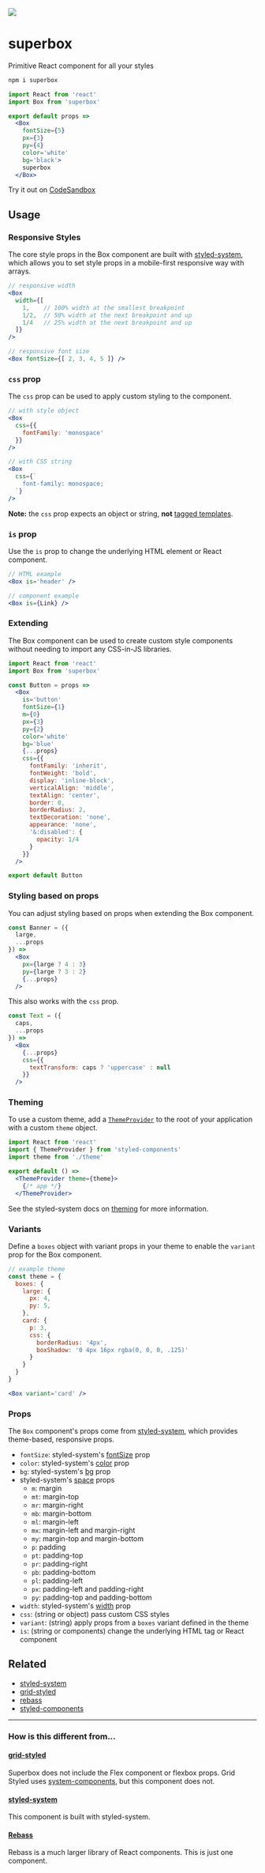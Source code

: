 
<img src='docs/logo.png' />

# superbox

Primitive React component for all your styles

```sh
npm i superbox
```

```jsx
import React from 'react'
import Box from 'superbox'

export default props =>
  <Box
    fontSize={5}
    px={3}
    py={4}
    color='white'
    bg='black'>
    superbox
  </Box>
```

Try it out on [CodeSandbox][sandbox]

[sandbox]: https://codesandbox.io/s/github/jxnblk/superbox/tree/master/examples/basic

## Usage

### Responsive Styles

The core style props in the Box component are built with [styled-system][], which allows you to set style props in a mobile-first responsive way with arrays.

```jsx
// responsive width
<Box
  width={[
    1,    // 100% width at the smallest breakpoint
    1/2,  // 50% width at the next breakpoint and up
    1/4   // 25% width at the next breakpoint and up
  ]}
/>
```

```jsx
// responsive font size
<Box fontSize={[ 2, 3, 4, 5 ]} />
```


### `css` prop

The `css` prop can be used to apply custom styling to the component.

```jsx
// with style object
<Box
  css={{
    fontFamily: 'monospace'
  }}
/>
```

```jsx
// with CSS string
<Box
  css={`
    font-family: monospace;
  `}
/>
```

**Note:** the `css` prop expects an object or string, **not** [tagged templates](https://developer.mozilla.org/en-US/docs/Web/JavaScript/Reference/Template_literals#Tagged_templates).

### `is` prop

Use the `is` prop to change the underlying HTML element or React component.

```jsx
// HTML example
<Box is='header' />
```

```jsx
// component example
<Box is={Link} />
```

### Extending

The Box component can be used to create custom style components without needing to import any CSS-in-JS libraries.

```jsx
import React from 'react'
import Box from 'superbox'

const Button = props =>
  <Box
    is='button'
    fontSize={1}
    m={0}
    px={3}
    py={2}
    color='white'
    bg='blue'
    {...props}
    css={{
      fontFamily: 'inherit',
      fontWeight: 'bold',
      display: 'inline-block',
      verticalAlign: 'middle',
      textAlign: 'center',
      border: 0,
      borderRadius: 2,
      textDecoration: 'none',
      appearance: 'none',
      '&:disabled': {
        opacity: 1/4
      }
    }}
  />

export default Button
```

### Styling based on props

You can adjust styling based on props when extending the Box component.

```jsx
const Banner = ({
  large,
  ...props
}) =>
  <Box
    px={large ? 4 : 3}
    py={large ? 3 : 2}
    {...props}
  />
```

This also works with the `css` prop.

```jsx
const Text = ({
  caps,
  ...props
}) =>
  <Box
    {...props}
    css={{
      textTransform: caps ? 'uppercase' : null
    }}
  />
```

### Theming

To use a custom theme, add a [`ThemeProvider`][theme-provider] to the root of your application with a custom `theme` object.

```jsx
import React from 'react'
import { ThemeProvider } from 'styled-components'
import theme from './theme'

export default () =>
  <ThemeProvider theme={theme}>
    {/* app */}
  </ThemeProvider>
```

See the styled-system docs on [theming](http://jxnblk.com/styled-system/getting-started#theming) for more information.

### Variants

Define a `boxes` object with variant props in your theme to enable the `variant` prop for the Box component.

```js
// example theme
const theme = {
  boxes: {
    large: {
      px: 4,
      py: 5,
    },
    card: {
      p: 3,
      css: {
        borderRadius: '4px',
        boxShadow: '0 4px 16px rgba(0, 0, 0, .125)'
      }
    }
  }
}
```

```jsx
<Box variant='card' />
```

### Props

The `Box` component's props come from [styled-system][], which provides theme-based, responsive props.

- `fontSize`: styled-system's [fontSize](http://jxnblk.com/styled-system/api#fontsize) prop
- `color`: styled-system's [color](http://jxnblk.com/styled-system/api#color) prop
- `bg`: styled-system's [bg](http://jxnblk.com/styled-system/api#color) prop
- styled-system's [space](http://jxnblk.com/styled-system/api#space) props
  - `m`: margin
  - `mt`: margin-top
  - `mr`: margin-right
  - `mb`: margin-bottom
  - `ml`: margin-left
  - `mx`: margin-left and margin-right
  - `my`: margin-top and margin-bottom
  - `p`: padding
  - `pt`: padding-top
  - `pr`: padding-right
  - `pb`: padding-bottom
  - `pl`: padding-left
  - `px`: padding-left and padding-right
  - `py`: padding-top and padding-bottom
- `width`: styled-system's [width](http://jxnblk.com/styled-system/api#width) prop
- `css`: (string or object) pass custom CSS styles
- `variant`: (string) apply props from a `boxes` variant defined in the theme
- `is`: (string or components) change the underlying HTML tag or React component

## Related

- [styled-system][]
- [grid-styled][]
- [rebass][]
- [styled-components][]

---

### How is this different from...

#### [grid-styled][]
Superbox does not include the Flex component or flexbox props.
Grid Styled uses [system-components][], but this component does not.

#### [styled-system][]

This component is built with styled-system.

#### [Rebass][rebass]

Rebass is a much larger library of React components. This is just one component.

[grid-styled]: https://github.com/jxnblk/grid-styled
[styled-system]: https://github.com/jxnblk/styled-system
[system-components]: https://github.com/jxnblk/styled-system/tree/master/system-components
[styled-components]: https://github.com/styled-components/styled-components
[emotion]: https://github.com/emotion-js/emotion
[rebass]: https://github.com/jxnblk/rebass
[theme-provider]: https://www.styled-components.com/docs/advanced#theming
